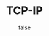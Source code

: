---
title: TCP-IP # 侧边栏显示的项目名称
index: false # 本文件不添加到侧边栏
author: false
article: false
next: false # 显示下一个文章
pageInfo: false
breadcrumb: false # 是否开启路径导航
editLink: false # 启用编辑页面
footer: false # 显示页脚
comment: false # 启用评论
lastUpdated: false # 最后更新时间
contributors: false # 显示贡献者
---